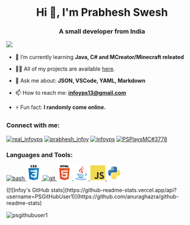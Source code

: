<h1 align="center">Hi 👋, I'm Prabhesh Swesh</h1>
<h3 align="center">A small developer from India</h3>


![](https://img.shields.io/twitter/url?label=Follow%20%40real_infoyps&logo=Twitter&style=for-the-badge&url=https%3A%2F%2Ftwitter.com%2Freal_infoyps)

- 🌱 I’m currently learning **Java, C# and MCreator/Minecraft releated**

- 👨‍💻 All of my projects are available [here](https://github.com/PSGitHubUser1?tab=repositories).

- 💬 Ask me about: **JSON, VSCode, YAML, Markdown**

- 📫 How to reach me: **infoyps13@gmail.com**

- ⚡ Fun fact: **I randomly come online.**

<h3 align="left">Connect with me:</h3>
<p align="left">
<a href="https://twitter.com/real_infoyps" target="blank"><img align="center" src="https://raw.githubusercontent.com/rahuldkjain/github-profile-readme-generator/master/src/images/icons/Social/twitter.svg" alt="real_infoyps" height="30" width="40" /></a>
<a href="https://instagram.com/prabhesh_infoy" target="blank"><img align="center" src="https://raw.githubusercontent.com/rahuldkjain/github-profile-readme-generator/master/src/images/icons/Social/instagram.svg" alt="prabhesh_infoy" height="30" width="40" /></a>
<a href="https://www.youtube.com/@infoyps" target="blank"><img align="center" src="https://raw.githubusercontent.com/rahuldkjain/github-profile-readme-generator/master/src/images/icons/Social/youtube.svg" alt="infoyps" height="30" width="40" /></a>
 <a href="https://discord.gg/GYATqrtJSq"><img align="center" src="https://raw.githubusercontent.com/rahuldkjain/github-profile-readme-generator/master/src/images/icons/Social/discord.svg" alt="PSPlaysMC#3778" height="30" width="40" /></a>
</p>

<h3 align="left">Languages and Tools:</h3>
<p align="left"> <a href="https://www.gnu.org/software/bash/" target="_blank" rel="noreferrer"> <img src="https://www.vectorlogo.zone/logos/gnu_bash/gnu_bash-icon.svg" alt="bash" width="40" height="40"/> </a> <a href="https://www.w3schools.com/css/" target="_blank" rel="noreferrer"> <img src="https://raw.githubusercontent.com/devicons/devicon/master/icons/css3/css3-original-wordmark.svg" alt="css3" width="40" height="40"/> </a> <a href="https://git-scm.com/" target="_blank" rel="noreferrer"> <img src="https://www.vectorlogo.zone/logos/git-scm/git-scm-icon.svg" alt="git" width="40" height="40"/> </a> <a href="https://www.w3.org/html/" target="_blank" rel="noreferrer"> <img src="https://raw.githubusercontent.com/devicons/devicon/master/icons/html5/html5-original-wordmark.svg" alt="html5" width="40" height="40"/> </a> <a href="https://www.java.com" target="_blank" rel="noreferrer"> <img src="https://raw.githubusercontent.com/devicons/devicon/master/icons/java/java-original.svg" alt="java" width="40" height="40"/> </a> <a href="https://developer.mozilla.org/en-US/docs/Web/JavaScript" target="_blank" rel="noreferrer"> <img src="https://raw.githubusercontent.com/devicons/devicon/master/icons/javascript/javascript-original.svg" alt="javascript" width="40" height="40"/> </a> <a href="https://www.python.org" target="_blank" rel="noreferrer"> <img src="https://raw.githubusercontent.com/devicons/devicon/master/icons/python/python-original.svg" alt="python" width="40" height="40"/> </a> </p>
([![Infoy's GitHub stats](https://github-readme-stats.vercel.app/api?username=PSGitHubUser1)](https://github.com/anuraghazra/github-readme-stats)

<p><img align="center" src="https://github-readme-streak-stats.herokuapp.com/?user=psgithubuser1&theme=dark" alt="psgithubuser1" /></p>
